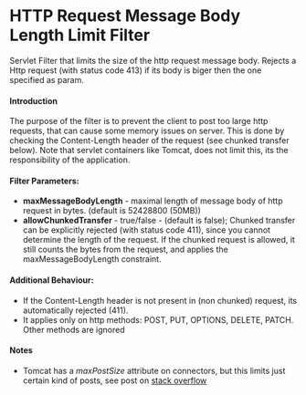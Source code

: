 # HTTP Request Message Body Length Limit Filter

Servlet Filter that limits the size of the http request message body.
Rejects a Http request (with status code 413) if its body is biger then the one specified as param.

#### Introduction
The purpose of the filter is to prevent the client to post too large http requests, that can cause some memory issues on server. This is done by checking the Content-Length header of the request (see chunked transfer below). Note that servlet containers like Tomcat, does not limit this, its the responsibility of the application.

#### Filter Parameters:
- **maxMessageBodyLength** - maximal length of message body of http request in bytes. (default is 52428800 (50MB))
- **allowChunkedTransfer** - true/false - (default is false); Chunked transfer can be explicitly rejected (with status code 411), since you cannot determine the length of the request. If the chunked request is allowed, it still counts the bytes from the request, and applies the maxMessageBodyLength constraint.

#### Additional Behaviour:
- If the Content-Length header is not present in (non chunked) request, its automatically rejected (411).
- It applies only on http methods: POST, PUT, OPTIONS, DELETE, PATCH. Other methods are ignored

#### Notes
- Tomcat has a *maxPostSize* attribute on connectors, but this limits just certain kind of posts, see post on [stack overflow](http://stackoverflow.com/questions/14075287/does-maxpostsize-apply-to-multipart-form-data-file-uploads)